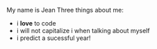 My name is Jean
Three things about me:
* i **love** to code
* i will not capitalize i when talking about myself
* i predict a sucessful year!
